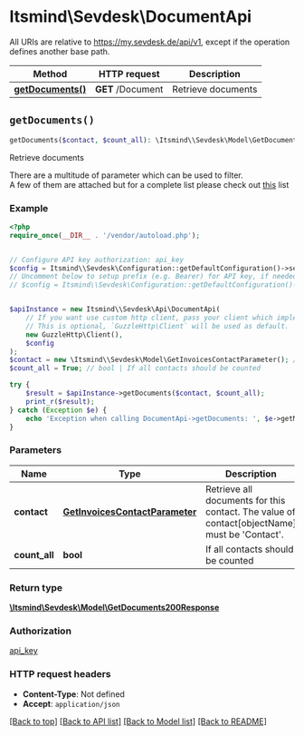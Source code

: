 # Itsmind\\Sevdesk\DocumentApi

All URIs are relative to https://my.sevdesk.de/api/v1, except if the operation defines another base path.

| Method | HTTP request | Description |
| ------------- | ------------- | ------------- |
| [**getDocuments()**](DocumentApi.md#getDocuments) | **GET** /Document | Retrieve documents |


## `getDocuments()`

```php
getDocuments($contact, $count_all): \Itsmind\\Sevdesk\Model\GetDocuments200Response
```

Retrieve documents

There are a multitude of parameter which can be used to filter.<br>       A few of them are attached but       for a complete list please check out <a href='https://api.sevdesk.de/#section/How-to-filter-for-certain-contacts'>this</a> list

### Example

```php
<?php
require_once(__DIR__ . '/vendor/autoload.php');


// Configure API key authorization: api_key
$config = Itsmind\\Sevdesk\Configuration::getDefaultConfiguration()->setApiKey('Authorization', 'YOUR_API_KEY');
// Uncomment below to setup prefix (e.g. Bearer) for API key, if needed
// $config = Itsmind\\Sevdesk\Configuration::getDefaultConfiguration()->setApiKeyPrefix('Authorization', 'Bearer');


$apiInstance = new Itsmind\\Sevdesk\Api\DocumentApi(
    // If you want use custom http client, pass your client which implements `GuzzleHttp\ClientInterface`.
    // This is optional, `GuzzleHttp\Client` will be used as default.
    new GuzzleHttp\Client(),
    $config
);
$contact = new \Itsmind\\Sevdesk\Model\GetInvoicesContactParameter(); // GetInvoicesContactParameter | Retrieve all documents for this contact. The value of contact[objectName] must be 'Contact'.
$count_all = True; // bool | If all contacts should be counted

try {
    $result = $apiInstance->getDocuments($contact, $count_all);
    print_r($result);
} catch (Exception $e) {
    echo 'Exception when calling DocumentApi->getDocuments: ', $e->getMessage(), PHP_EOL;
}
```

### Parameters

| Name | Type | Description  | Notes |
| ------------- | ------------- | ------------- | ------------- |
| **contact** | [**GetInvoicesContactParameter**](../Model/.md)| Retrieve all documents for this contact. The value of contact[objectName] must be &#39;Contact&#39;. | [optional] |
| **count_all** | **bool**| If all contacts should be counted | [optional] |

### Return type

[**\Itsmind\\Sevdesk\Model\GetDocuments200Response**](../Model/GetDocuments200Response.md)

### Authorization

[api_key](../../README.md#api_key)

### HTTP request headers

- **Content-Type**: Not defined
- **Accept**: `application/json`

[[Back to top]](#) [[Back to API list]](../../README.md#endpoints)
[[Back to Model list]](../../README.md#models)
[[Back to README]](../../README.md)
